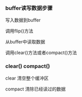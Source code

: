 ### buffer读写数据步骤

写入数据到buffer

调用flip()方法

从buffer中读取数据

调用clear()方法或者compact()方法

### clear()  compact()

clear 清空整个缓冲区

compact 清除已经读过的数据



